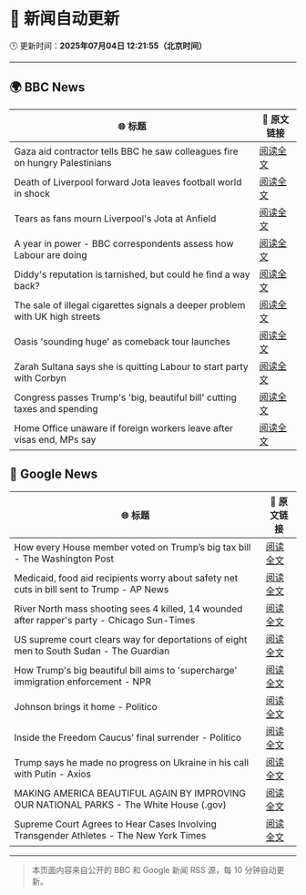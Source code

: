# 🧠 新闻自动更新

🕒 更新时间：**2025年07月04日 12:21:55（北京时间）**

---

## 🌍 BBC News

| 🌐 标题 | 🔗 原文链接 |
|--------|-------------|
| Gaza aid contractor tells BBC he saw colleagues fire on hungry Palestinians | [阅读全文](https://www.bbc.com/news/articles/cnvmry71q5yo) |
| Death of Liverpool forward Jota leaves football world in shock | [阅读全文](https://www.bbc.com/sport/football/articles/crl05r070wro) |
| Tears as fans mourn Liverpool's Jota at Anfield | [阅读全文](https://www.bbc.com/news/articles/c1dnxwl3513o) |
| A year in power - BBC correspondents assess how Labour are doing | [阅读全文](https://www.bbc.com/news/articles/crenvyrnv33o) |
| Diddy's reputation is tarnished, but could he find a way back? | [阅读全文](https://www.bbc.com/news/articles/cd0vdx41ddzo) |
| The sale of illegal cigarettes signals a deeper problem with UK high streets | [阅读全文](https://www.bbc.com/news/articles/cy9097lwxg9o) |
| Oasis 'sounding huge' as comeback tour launches | [阅读全文](https://www.bbc.com/news/articles/cz7l1x7x80ro) |
| Zarah Sultana says she is quitting Labour to start party with Corbyn | [阅读全文](https://www.bbc.com/news/articles/cwyel9kgdvdo) |
| Congress passes Trump's 'big, beautiful bill' cutting taxes and spending | [阅读全文](https://www.bbc.com/news/articles/cddz3n6vz0go) |
| Home Office unaware if foreign workers leave after visas end, MPs say | [阅读全文](https://www.bbc.com/news/articles/cwykw93d393o) |

## 📰 Google News

| 🌐 标题 | 🔗 原文链接 |
|--------|-------------|
| How every House member voted on Trump’s big tax bill - The Washington Post | [阅读全文](https://news.google.com/rss/articles/CBMikwFBVV95cUxOR3F1a2xLcWk1TUlJelFZYXdQMXlwc213Vy1mMHpwT29MdlJXVWRHcWpVM0g0Zno4YmlHc1VqOFVBczlocTlFclF1M2wxNW13dDhfQUtLemdoUzg2ekR4Ykd4b0NKbHFMMUFzWFhHWkhvY3pldjZybDFBd19sX09wazNnT1YxUWxWekFJMDZaWEdkdU0?oc=5) |
| Medicaid, food aid recipients worry about safety net cuts in bill sent to Trump - AP News | [阅读全文](https://news.google.com/rss/articles/CBMipAFBVV95cUxNV2lPcUkxZ2J0TWtzaWtubTBYY3JrYVFGTmY3Wk9zc0ZWX2NXcG1zWEduYUd6Q09fdkl4U2VEbzlFX3ZlaThzOXVmQVpQdC1SLTB3dVZEYU9RWkdlT2VLTjg0aEJFeEFXMjlRUlhfME9qTXlfMXhzYUpGQ3hZTW1CQXgyV0JCZjdrN0hMSzEyTVUxNTcyYWMtOUJ6X01Xc0x0dnF2TQ?oc=5) |
| River North mass shooting sees 4 killed, 14 wounded after rapper's party - Chicago Sun-Times | [阅读全文](https://news.google.com/rss/articles/CBMiiwFBVV95cUxPR1FtUldxTUNHclNjQ3dYOXctSXZrYTRBVm5LNXBwaVpTR0dBX1F6c09STkM1UnhzMEZwQ25aYTBUZnhkTmJJbFVzZ0hXcmhLdmZTd1JJQzNKVmZFMU1YS0czV3FyWDZxTlctN211SUY1czlyMUJzdUV0Y0lwVC12c3hYSVZ3emtUU25N?oc=5) |
| US supreme court clears way for deportations of eight men to South Sudan - The Guardian | [阅读全文](https://news.google.com/rss/articles/CBMiggFBVV95cUxPbzdPVkNITkZGbENTdnVjWEdqZGR1WG5xRGdZVnhxMV95MXdFak8tSlItMUloRmpMQ2ZMREptcllDMGJTQ0NXTXJsV3kweVVpdVFwQkJJbjlFYTdXakNncm1MNFJwU3lyOVhUYXNXazV2bGhCOFYtOXV3RFVyRE13bDZB?oc=5) |
| How Trump's big beautiful bill aims to 'supercharge' immigration enforcement - NPR | [阅读全文](https://news.google.com/rss/articles/CBMijAFBVV95cUxOZkVLVEJQQjJQaGNPNTY1T0I4OEJaREdfSnlQSHgyaG00dEtYbE16WUNyRGJGWlJQNktITlc2OXFNWThjX3p5NDV1bExSSWlCakVqVHQ0S29DeFBtUW5NZUY0ME10dDRBNEhtRHZ2TmpmTWZ0MXpWZ1BVQ1R0cWdMOGRLVnNwb0tVZE5pMQ?oc=5) |
| Johnson brings it home - Politico | [阅读全文](https://news.google.com/rss/articles/CBMikwFBVV95cUxNcV9aRDdCamkxWGpfZk1uSHBaS05aOEpDanVpbXh2NW9oZ3M1di1YMWlFX0FUc2ZPaVpsTkxCeTZRRFY0NE5qaEpmUFBfbnJYTm82cnNrcmZLTzdTd0QxcVpVYmFnZXBUcklfTzJxRi1zNC1TU3pkZkRiZWJ3cVBIRWp4MVN5NHFpWUo4NEp0RWxDYjQ?oc=5) |
| Inside the Freedom Caucus’ final surrender - Politico | [阅读全文](https://news.google.com/rss/articles/CBMikwFBVV95cUxNdzlJYmdWRjQ1SXc2T3pqX2ZNZEptS3JwejFyc0Qtc0NlT0szbzFVbEJiZWJpV3RtOGlKNjE5Wm50UXkzbnQ0WE1fTV9VcXVyRncxTHBuMHJISVQxLXNLOTJRTEliWkpqQmQtdGlGSFVYa1BSRVRObldWZnU3YzA4RHJIRGtCS3V5WFdwTTlncGtKa1U?oc=5) |
| Trump says he made no progress on Ukraine in his call with Putin - Axios | [阅读全文](https://news.google.com/rss/articles/CBMicEFVX3lxTE14WTBOYVY4RDhVV3BZVi15NVhWNkY3Z0FxQkR6YVhZUWFWSjUwV1dzZGRDNHV5b3c0bXNjclFkVG9OdjU3LVJ6a09TT2U2SlpqUTYtSUdzSHk4NDR3TVJoSE1PWi1XRnh4UjFORDlLZzI?oc=5) |
| MAKING AMERICA BEAUTIFUL AGAIN BY IMPROVING OUR NATIONAL PARKS - The White House (.gov) | [阅读全文](https://news.google.com/rss/articles/CBMiuwFBVV95cUxPYUlJT25nbjlnYlBUbDRGTUw1bWNXUTgtdFd4WGlrd2Jrb0Y1d2hrR3kzTGp6d2hMSzdBR3lRTnhtd0phLWROQmZHWk1Od2NSMktaR0loaDNOaVluY1dlYWRlS1BkWkpOQ1QtQjItWXNBcGZGSzJBVEY1bHV4YzdRRFBJMDdJanlYWk8zWWtRMS1GZzZyYkUzU2tSOFNTTlBRR3ZtZkRHeDVNSlR2Z0hSQm9Pa0NpeHBaR2Vz?oc=5) |
| Supreme Court Agrees to Hear Cases Involving Transgender Athletes - The New York Times | [阅读全文](https://news.google.com/rss/articles/CBMijwFBVV95cUxQajgyRFI5Unlza3o2QU0xR1BmTmJaRUJOV09nVXBJaXR0YlZKOUUzVjBGb1BaVEpQLW9Mb3oxb3dvMkF6TUhRblpqZUtsNzZ4Zndic3hnTEVFNEJQM0M3TWRPa2JXcVppeXZ6aFlCVjRXaFg2TW16dnZxMy1RZWFlZ0dPS1dWY3hLX2I3dGJjdw?oc=5) |

---
> 本页面内容来自公开的 BBC 和 Google 新闻 RSS 源，每 10 分钟自动更新。